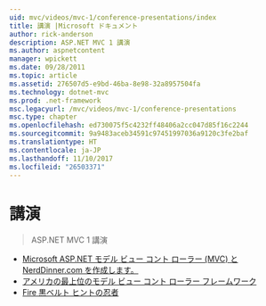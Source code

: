```yaml
---
uid: mvc/videos/mvc-1/conference-presentations/index
title: 講演 |Microsoft ドキュメント
author: rick-anderson
description: ASP.NET MVC 1 講演
ms.author: aspnetcontent
manager: wpickett
ms.date: 09/28/2011
ms.topic: article
ms.assetid: 276507d5-e9bd-46ba-8e98-32a8957504fa
ms.technology: dotnet-mvc
ms.prod: .net-framework
msc.legacyurl: /mvc/videos/mvc-1/conference-presentations
msc.type: chapter
ms.openlocfilehash: ed730075f5c4232ff48406a2cc047d85f16c2244
ms.sourcegitcommit: 9a9483aceb34591c97451997036a9120c3fe2baf
ms.translationtype: HT
ms.contentlocale: ja-JP
ms.lasthandoff: 11/10/2017
ms.locfileid: "26503371"
---
```

<a name="talks"></a>講演
====================
> ASP.NET MVC 1 講演


- [Microsoft ASP.NET モデル ビュー コント ローラー (MVC) と NerdDinner.com を作成します。](creating-nerddinnercom-with-microsoft-aspnet-model-view-controller-mvc.md)
- [アメリカの最上位のモデル ビュー コント ローラー フレームワーク](americas-next-top-model-view-controller-framework.md)
- [Fire 黒ベルト ヒントの忍者](ninja-on-fire-black-belt-tips.md)
